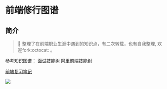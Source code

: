 # 前端修行图谱
## 简介
>:milky_way:	整理了在前端职业生涯中遇到的知识点，有二次转载，也有自我整理, 欢迎fork:octocat:	。

参考知识图谱：
[面试技能树](https://github.com/InterviewMap/InterviewMap)
[阿里前端技能树](https://github.com/TeamStuQ/skill-map)  

[前端复习笔记](https://github.com/CavsZhouyou/Front-End-Interview-Notebook)  

![](https://s1.ax1x.com/2020/03/23/8HExRU.md.png)
